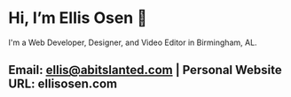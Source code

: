 # Hi, I’m Ellis Osen 👋

I'm a Web Developer, Designer, and Video Editor in Birmingham, AL.
## Email: ellis@abitslanted.com | Personal Website URL: ellisosen.com
